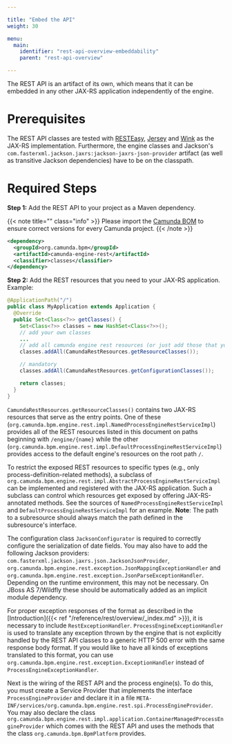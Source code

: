 ```yaml
---

title: "Embed the API"
weight: 30

menu:
  main:
    identifier: "rest-api-overview-embeddability"
    parent: "rest-api-overview"

---
```



The REST API is an artifact of its own, which means that it can be embedded in any other JAX-RS application independently of the engine.

# Prerequisites

The REST API classes are tested with [RESTEasy](http://www.jboss.org/resteasy/), [Jersey](http://jersey.java.net/) and [Wink](http://wink.apache.org/) as the JAX-RS implementation.
Furthermore, the engine classes and Jackson's `com.fasterxml.jackson.jaxrs:jackson-jaxrs-json-provider` artifact (as well as transitive Jackson dependencies) have to be on the classpath.


# Required Steps

**Step 1:** Add the REST API to your project as a Maven dependency.

{{< note title="" class="info" >}}
  Please import the [Camunda BOM](/get-started/apache-maven/) to ensure correct versions for every Camunda project.
{{< /note >}}

```xml
<dependency>
  <groupId>org.camunda.bpm</groupId>
  <artifactId>camunda-engine-rest</artifactId>
  <classifier>classes</classifier>
</dependency>
```

**Step 2:** Add the REST resources that you need to your JAX-RS application. Example:

```java
@ApplicationPath("/")
public class MyApplication extends Application {
  @Override
  public Set<Class<?>> getClasses() {
    Set<Class<?>> classes = new HashSet<Class<?>>();
    // add your own classes
    ...
    // add all camunda engine rest resources (or just add those that you actually need).
    classes.addAll(CamundaRestResources.getResourceClasses());

    // mandatory
    classes.addAll(CamundaRestResources.getConfigurationClasses());

    return classes;
  }
}
```

`CamundaRestResources.getResourceClasses()` contains two JAX-RS resources that serve as the entry points. One of these (`org.camunda.bpm.engine.rest.impl.NamedProcessEngineRestServiceImpl`) provides all of the REST resources listed in this document on paths beginning with `/engine/{name}` while the other (`org.camunda.bpm.engine.rest.impl.DefaultProcessEngineRestServiceImpl`) provides access to the default engine's resources on the root path `/`.

To restrict the exposed REST resources to specific types (e.g., only process-definition-related methods), a subclass of `org.camunda.bpm.engine.rest.impl.AbstractProcessEngineRestServiceImpl` can be implemented and registered with the JAX-RS application. Such a subclass can control which resources get exposed by offering JAX-RS-annotated methods. See the sources of `NamedProcessEngineRestServiceImpl` and `DefaultProcessEngineRestServiceImpl` for an example. **Note**: The path to a subresource should always match the path defined in the subresource's interface.

The configuration class `JacksonConfigurator` is required to correctly configure the serialization of date fields.
You may also have to add the following Jackson providers: `com.fasterxml.jackson.jaxrs.json.JacksonJsonProvider`,
`org.camunda.bpm.engine.rest.exception.JsonMappingExceptionHandler` and `org.camunda.bpm.engine.rest.exception.JsonParseExceptionHandler`.
Depending on the runtime environment, this may not be necessary.
On JBoss AS 7/Wildfly these should be automatically added as an implicit module dependency.

For proper exception responses of the format as described in the [Introduction]({{< ref "/reference/rest/overview/_index.md" >}}),
it is necessary to include `RestExceptionHandler`. `ProcessEngineExceptionHandler` is used to translate any exception thrown by the
engine that is not explicitly handled by the REST API classes to a generic HTTP 500 error with the same response body format.
If you would like to have all kinds of exceptions translated to this format, you can use `org.camunda.bpm.engine.rest.exception.ExceptionHandler` instead of `ProcessEngineExceptionHandler`.

Next is the wiring of the REST API and the process engine(s).
To do this, you must create a Service Provider that implements the interface `ProcessEngineProvider`
and declare it in a file `META-INF/services/org.camunda.bpm.engine.rest.spi.ProcessEngineProvider`.
You may also declare the class `org.camunda.bpm.engine.rest.impl.application.ContainerManagedProcessEngineProvider`
which comes with the REST API and uses the methods that the class `org.camunda.bpm.BpmPlatform` provides.
